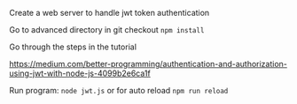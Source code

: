 Create a web server to handle jwt token authentication

Go to advanced directory in git checkout
`npm install`

Go through the steps in the tutorial

https://medium.com/better-programming/authentication-and-authorization-using-jwt-with-node-js-4099b2e6ca1f

Run program: 
`node jwt.js` or for auto reload `npm run reload`


